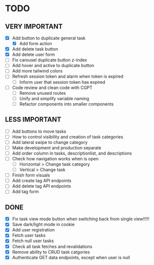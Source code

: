 # TODO

## VERY IMPORTANT

- [x] Add button to duplicate general task
  - [x] Add form action
- [x] Add delete task button
- [x] Add delete user form
- [ ] Fix carousel duplicate button z-index
- [ ] Add hover and active to duplicate button
- [ ] Add more tailwind colors
- [ ] Refresh session token and alarm when token is expired
  - [ ] Inform user that session token has expired
- [ ] Code review and clean code with CGPT
  - [ ] Remove unused routes
  - [ ] Unify and simplify variable naming
  - [ ] Refactor components into smaller components

## LESS IMPORTANT

- [ ] Add buttons to move tasks
- [ ] How to control visibility and creation of task categories
- [ ] Add lateral swipe to change category
- [ ] Make development and production separate
- [ ] Add order column in tasks, descriptionlist, and descriptions
- [ ] Check how navigation works when is open
  - [ ] Horizontal > Change task category
  - [ ] Vertical > Change task
- [ ] Finish form visuals
- [ ] Add create tag API endpoints
- [ ] Add delete tag API endpoints
- [ ] Add tag form

## DONE

- [x] Fix task view mode button when switching back from single view!!!!!
- [x] Save dark/light mode in cookie
- [x] Add user registration
- [x] Fetch user tasks
- [x] Fetch null user tasks
- [x] Check all task fetches and revalidations
- [x] Remove ability to CRUD task catgories
- [x] Authenticate GET data endpoints, except when user is null
